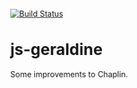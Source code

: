 [![Build Status](https://travis-ci.org/monken/js-geraldine.svg?branch=master)](https://travis-ci.org/monken/js-geraldine)

# js-geraldine

Some improvements to Chaplin.

